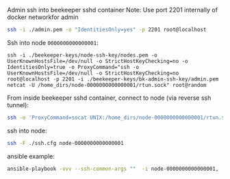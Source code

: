 

Admin ssh into beekeeper sshd container
Note: Use port 2201 internally of docker networkfor admin
```bash
ssh -i ./admin.pem -o "IdentitiesOnly=yes" -p 2201 root@localhost
```


Ssh into node `0000000000000001`:
```console
ssh -i ./beekeeper-keys/node-ssh-key/nodes.pem -o UserKnownHostsFile=/dev/null -o StrictHostKeyChecking=no -o IdentitiesOnly=true -o ProxyCommand="ssh -o UserKnownHostsFile=/dev/null -o StrictHostKeyChecking=no root@localhost -p 2201 -i ./beekeeper-keys/bk-admin-ssh-key/admin.pem  netcat -U /home_dirs/node-0000000000000001/rtun.sock" root@random
```



From inside beekeeper sshd container, connect to node (via reverse ssh tunnel):
```bash
ssh -o 'ProxyCommand=socat UNIX:/home_dirs/node-0000000000000001/rtun.sock -' vagrant@foo
```

ssh into node:
```bash
ssh -F ./ssh.cfg node-0000000000000001
```



ansible example:
```bash
ansible-playbook -vvv --ssh-common-args ""  -i node-0000000000000001, ./playbook.yml --ask-pass
```